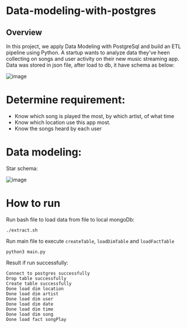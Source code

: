 # Data-modeling-with-postgres

## **Overview**
In this project, we apply Data Modeling with PostgreSql and build an ETL pipeline using Python.
A startup wants to analyze data they've heen collecting on songs and user activity on their new music streaming app.
Data was stored in json file, after load to db, it have schema as below:

![image](https://private-user-images.githubusercontent.com/66172810/239989555-3c466d77-e7db-4586-bbd3-f56f98c86c8f.png?jwt=eyJhbGciOiJIUzI1NiIsInR5cCI6IkpXVCJ9.eyJrZXkiOiJrZXkxIiwiZXhwIjoxNjg0Nzc3NzY0LCJuYmYiOjE2ODQ3Nzc0NjQsInBhdGgiOiIvNjYxNzI4MTAvMjM5OTg5NTU1LTNjNDY2ZDc3LWU3ZGItNDU4Ni1iYmQzLWY1NmY5OGM4NmM4Zi5wbmc_WC1BbXotQWxnb3JpdGhtPUFXUzQtSE1BQy1TSEEyNTYmWC1BbXotQ3JlZGVudGlhbD1BS0lBSVdOSllBWDRDU1ZFSDUzQSUyRjIwMjMwNTIyJTJGdXMtZWFzdC0xJTJGczMlMkZhd3M0X3JlcXVlc3QmWC1BbXotRGF0ZT0yMDIzMDUyMlQxNzQ0MjRaJlgtQW16LUV4cGlyZXM9MzAwJlgtQW16LVNpZ25hdHVyZT1hZDAzNmIxMjhkYzIwNDc5NDljNmZlM2NiOWQ4M2Q5MzkzMTBmZTBlMzVlYmZlY2MxYjRiNzg1YWQ5ZTc2ZWE4JlgtQW16LVNpZ25lZEhlYWRlcnM9aG9zdCJ9.ucxEg3XMOuUxqMX-iizSoy9bLY_NQbMuCY8NdS8gcP8)

# Determine requirement:
- Know which song is played the most, by which artist, of what time
- Know which location use this app most.
- Know the songs heard by each user

# Data modeling:
Star schema:

![image](https://private-user-images.githubusercontent.com/66172810/239992378-d52be9b3-41b3-4bfc-8074-d661ec0d2e1d.png?jwt=eyJhbGciOiJIUzI1NiIsInR5cCI6IkpXVCJ9.eyJrZXkiOiJrZXkxIiwiZXhwIjoxNjg0Nzc4NTAyLCJuYmYiOjE2ODQ3NzgyMDIsInBhdGgiOiIvNjYxNzI4MTAvMjM5OTkyMzc4LWQ1MmJlOWIzLTQxYjMtNGJmYy04MDc0LWQ2NjFlYzBkMmUxZC5wbmc_WC1BbXotQWxnb3JpdGhtPUFXUzQtSE1BQy1TSEEyNTYmWC1BbXotQ3JlZGVudGlhbD1BS0lBSVdOSllBWDRDU1ZFSDUzQSUyRjIwMjMwNTIyJTJGdXMtZWFzdC0xJTJGczMlMkZhd3M0X3JlcXVlc3QmWC1BbXotRGF0ZT0yMDIzMDUyMlQxNzU2NDJaJlgtQW16LUV4cGlyZXM9MzAwJlgtQW16LVNpZ25hdHVyZT03MTdkZDZiNDEwMmE4MjVhM2RmN2NiZjZjZWQ1YTk2ZDUxMDdkMTk2ZTRjMGM3OGZhOGYzNGExMjE5OWViMjYzJlgtQW16LVNpZ25lZEhlYWRlcnM9aG9zdCJ9.UeYn83ePBFSrRBe4VOAjtYmWQcWg1CTiy5cFY7lLUvY)
# How to run
Run bash file to load data from file to local mongoDb:
```
./extract.sh
```
Run main file to execute ```createTable```, ```loadDimTable``` and ```loadFactTable```
```
python3 main.py
```
Result if run successfully:
```
Connect to postgres successfully
Drop table successfully
Create table successfully
Done load dim location
Done load dim artist
Done load dim user
Done load dim date
Done load dim time
Done load dim song
Done load fact songPlay
```